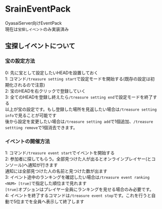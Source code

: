 # SrainEventPack
 OyasaiServer向けEventPack  
 現在は`宝探しイベント`のみ実装済み
## 宝探しイベントについて
### 宝の設定方法  
 0: 先に宝として設定したいHEADを設置しておく  
 1: コマンド`/treasure setting start`で設定モードを開始する(既存の設定は初期化されるので注意)  
 2: 宝のHEADを右クリックで登録していく  
 3: 全てのHEADを登録し終えたら`/treasure setting end`で設定モードを終了する  
 以上が宝の設定です。もし登録した場所を見返したい場合は`/treasure setting info`で見ることが可能です  
 後から設定を変更したい場合は`/treasure setting add`で1個追加、`/treasure settting remove`で1個消去できます。
### イベントの開催方法 
 1: コマンド`/treasure event start`でイベントを開始する  
 2: 参加者に探してもらう。全部見つけた人が出るとオンラインプレイヤー(とコンソール)へ通知が行きます  
 通知には全部見つけた人の名前と見つけた数が出ます  
 3: イベント途中のランキングを確認したい場合は`/treasure event ranking <NUM> [true]`で指定した順位まで見れます  
 `[true]`オプションはプレイヤー全員にランキングを見せる場合のみ必要です。  
 4: イベントを終了するコマンドは`/treasure event stop`です。これを行うと自動で5位までを全員へ表示して終了します